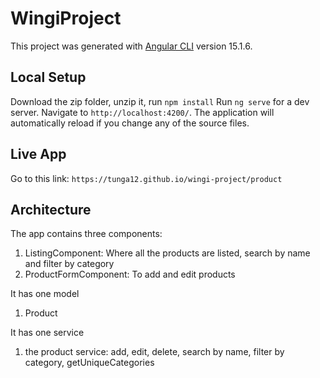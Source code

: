 # WingiProject

This project was generated with [Angular CLI](https://github.com/angular/angular-cli) version 15.1.6.

## Local Setup

Download the zip folder, unzip it, run `npm install`
Run `ng serve` for a dev server. Navigate to `http://localhost:4200/`. The application will automatically reload if you change any of the source files.

## Live App

Go to this link: `https://tunga12.github.io/wingi-project/product`

## Architecture

The app contains three components:
1. ListingComponent: Where all the products are listed, search by name and filter by category
2. ProductFormComponent: To add and edit products

It has one model
1. Product

It has one service
1. the product service: add, edit, delete, search by name, filter by category, getUniqueCategories

